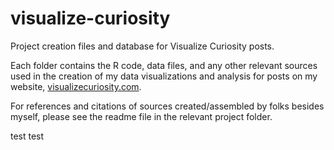 # visualize-curiosity
Project creation files and database for Visualize Curiosity posts.

Each folder contains the R code, data files, and any other relevant sources used in the creation of my data visualizations and analysis for posts on my website, [visualizecuriosity.com](visualizecuriosity.com).

For references and citations of sources created/assembled by folks besides myself, please see the readme file in the relevant project folder.

test test